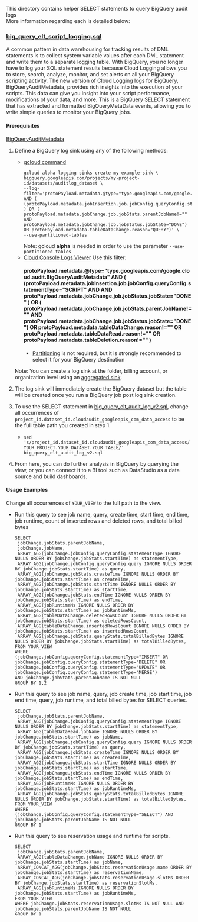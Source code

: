 This directory contains helper SELECT statements to query BigQuery audit logs \
More information regarding each is detailed below:


### [big_query_elt_script_logging.sql](/views/audit/big_query_elt_script_logging.sql)

A common pattern in data warehousing for tracking results of DML statements is to collect system variable values after each DML statement and write them to a separate logging table. With BigQuery, you no longer have to log your SQL statement results because Cloud Logging allows you to store, search, analyze, monitor, and set alerts on all your BigQuery scripting activity. The new version of Cloud Logging logs for BigQuery, BigQueryAuditMetadata, provides rich insights into the execution of your scripts. This data can give you insight into your script performance, modifications of your data, and more. This is a BigQuery SELECT statement that has extracted and formatted BigQueryMetaData events, allowing you to write simple queries to monitor your BigQuery jobs.

#### Prerequisites

[BigQueryAuditMetadata](https://cloud.google.com/bigquery/docs/reference/auditlogs/rest/Shared.Types/BigQueryAuditMetadata)

1.  Define a BigQuery log sink using any of the following methods:
    *   [gcloud command](https://cloud.google.com/bigquery/docs/reference/auditlogs#defining_a_bigquery_log_sink_using_gcloud)
        ```
        gcloud alpha logging sinks create my-example-sink \ 
        bigquery.googleapis.com/projects/my-project-id/datasets/auditlog_dataset \
        --log-filter='protoPayload.metadata.@type="type.googleapis.com/google.cloud.audit.BigQueryAuditMetadata" AND ( (protoPayload.metadata.jobInsertion.job.jobConfig.queryConfig.statementType="SCRIPT" ) OR ( protoPayload.metadata.jobChange.job.jobStats.parentJobName!="" AND protoPayload.metadata.jobChange.job.jobStatus.jobState="DONE") OR protoPayload.metadata.tableDataChange.reason="QUERY")' \ 
        --use-partitioned-tables
        ``` 
        Note: gcloud **alpha** is needed in order to use the parameter `--use-partitioned-tables` 
    *   [Cloud Console Logs Viewer](https://cloud.google.com/logging/docs/export/configure_export_v2#dest-create)
        Use this filter:
        #### protoPayload.metadata.@type="type.googleapis.com/google.cloud.audit.BigQueryAuditMetadata" AND ( (protoPayload.metadata.jobInsertion.job.jobConfig.queryConfig.statementType="SCRIPT" AND AND protoPayload.metadata.jobChange.job.jobStatus.jobState="DONE" ) OR ( protoPayload.metadata.jobChange.job.jobStats.parentJobName!="" AND protoPayload.metadata.jobChange.job.jobStatus.jobState="DONE") OR protoPayload.metadata.tableDataChange.reason!="" OR protoPayload.metadata.tableDataRead.reason!=""  OR protoPayload.metadata.tableDeletion.reason!="" )
        *   [Partitioning](https://cloud.google.com/logging/docs/export/bigquery#partition-tables)
            is not required, but it is strongly recommended to select it for your BigQuery destination
            
    Note: You can create a log sink at the folder, billing account, or organization level using an 
    [aggregated sink](https://cloud.google.com/logging/docs/export/aggregated_sinks#creating_an_aggregated_sink).
1.  The log sink will immediately create the BigQuery dataset but the table will
    be created once you run a BigQuery job post log sink creation.
1.  To use the SELECT statement in
    [big_query_elt_audit_log_v2.sql](/views/audit/big_query_elt_audit_log_v2.sql), change
    all occurrences of
    `project_id.dataset_id.cloudaudit_googleapis_com_data_access` to be the full
    table path you created in step 1.
    *   `sed
        's/project_id.dataset_id.cloudaudit_googleapis_com_data_access/YOUR_PROJECT.YOUR_DATASET.YOUR_TABLE/'
        big_query_elt_audit_log_v2.sql`
1.  From here, you can do further analysis in BigQuery by querying the view, or
    you can connect it to a BI tool such as DataStudio as a data source and
    build dashboards.
    
#### Usage Examples
Change all occurrences of `YOUR_VIEW` to the full path to the view. 

* Run this query to see job name, query, create time, start time, end time, job runtime, count of inserted rows and deleted rows, and total billed bytes
  
  
  ```  
  SELECT
   jobChange.jobStats.parentJobName,
   jobChange.jobName,
   ARRAY_AGG(jobChange.jobConfig.queryConfig.statementType IGNORE NULLS ORDER BY jobChange.jobStats.startTime) as statementType,
   ARRAY_AGG(jobChange.jobConfig.queryConfig.query IGNORE NULLS ORDER BY jobChange.jobStats.startTime) as query,
   ARRAY_AGG(jobChange.jobStats.createTime IGNORE NULLS ORDER BY jobChange.jobStats.startTime) as createTime,
   ARRAY_AGG(jobChange.jobStats.startTime IGNORE NULLS ORDER BY jobChange.jobStats.startTime) as startTime,
   ARRAY_AGG(jobChange.jobStats.endTime IGNORE NULLS ORDER BY jobChange.jobStats.startTime) as endTime,
   ARRAY_AGG(jobRuntimeMs IGNORE NULLS ORDER BY jobChange.jobStats.startTime) as jobRuntimeMs,
   ARRAY_AGG(tableDataChange.deletedRowsCount IGNORE NULLS ORDER BY jobChange.jobStats.startTime) as deletedRowsCount,
   ARRAY_AGG(tableDataChange.insertedRowsCount IGNORE NULLS ORDER BY jobChange.jobStats.startTime) as insertedRowsCount,
   ARRAY_AGG(jobChange.jobStats.queryStats.totalBilledBytes IGNORE NULLS ORDER BY jobChange.jobStats.startTime) as totalBilledBytes,
  FROM YOUR_VIEW
  WHERE
  (jobChange.jobConfig.queryConfig.statementType="INSERT" OR
  jobChange.jobConfig.queryConfig.statementType="DELETE" OR
  jobChange.jobConfig.queryConfig.statementType="UPDATE" OR
  jobChange.jobConfig.queryConfig.statementType="MERGE")
  AND jobChange.jobStats.parentJobName IS NOT NULL
  GROUP BY 1,2

  ``` 
* Run this query to see job name, query, job create time, job start time, job end time, query, job runtime, and total billed bytes for SELECT queries. 
  
  ```
  SELECT
   jobChange.jobStats.parentJobName,
   ARRAY_AGG(jobChange.jobConfig.queryConfig.statementType IGNORE NULLS ORDER BY jobChange.jobStats.startTime) as statementType,
   ARRAY_AGG(tableDataRead.jobName IGNORE NULLS ORDER BY jobChange.jobStats.startTime) as jobName,
   ARRAY_AGG(jobChange.jobConfig.queryConfig.query IGNORE NULLS ORDER BY jobChange.jobStats.startTime) as query,
   ARRAY_AGG(jobChange.jobStats.createTime IGNORE NULLS ORDER BY jobChange.jobStats.startTime) as createTime,
   ARRAY_AGG(jobChange.jobStats.startTime IGNORE NULLS ORDER BY jobChange.jobStats.startTime) as startTime,
   ARRAY_AGG(jobChange.jobStats.endTime IGNORE NULLS ORDER BY jobChange.jobStats.startTime) as endTime,
   ARRAY_AGG(jobRuntimeMs IGNORE NULLS ORDER BY jobChange.jobStats.startTime) as jobRuntimeMs,
   ARRAY_AGG(jobChange.jobStats.queryStats.totalBilledBytes IGNORE NULLS ORDER BY jobChange.jobStats.startTime) as totalBilledBytes,
  FROM YOUR_VIEW
  WHERE
  (jobChange.jobConfig.queryConfig.statementType="SELECT") AND
  jobChange.jobStats.parentJobName IS NOT NULL
  GROUP BY 1

  ```
* Run this query to see reservation usage and runtime for scripts.
  
  ```
  SELECT 
   jobChange.jobStats.parentJobName,
   ARRAY_AGG(tableDataChange.jobName IGNORE NULLS ORDER BY jobChange.jobStats.startTime) as jobName,
   ARRAY_CONCAT_AGG(jobChange.jobStats.reservationUsage.name ORDER BY jobChange.jobStats.startTime) as reservationName,
   ARRAY_CONCAT_AGG(jobChange.jobStats.reservationUsage.slotMs ORDER BY jobChange.jobStats.startTime) as reservationSlotMs,
   ARRAY_AGG(jobRuntimeMs IGNORE NULLS ORDER BY jobChange.jobStats.startTime) as jobRuntimeMs,
  FROM YOUR_VIEW
  WHERE jobChange.jobStats.reservationUsage.slotMs IS NOT NULL AND
  jobChange.jobStats.parentJobName IS NOT NULL
  GROUP BY 1
  
  ```
  
